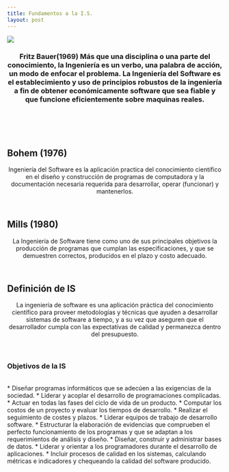 ```yaml
---
title: Fundamentos a la I.S.
layout: post
---
```

<div class="row">
      <div class="item">
        <a href="#" class="image fit"><img src="{{ 'assets/images/Fritz Bauer.jpg' | relative_url }}"  /></a>
   <header>
    <h3>Fritz Bauer(1969)
Más que una disciplina o una parte del conocimiento, la Ingeniería es un verbo, una palabra de acción, un modo de enfocar el problema.
La Ingeniería del Software es el establecimiento y uso de principios robustos de la ingeniería a fin de obtener económicamente software que sea fiable y que funcione eficientemente sobre maquinas reales.</h3>
            </header>
      </div>   
      <p> 
       </p>
      <br/>
   <h2> Bohem (1976) </h2>  
<header>      
Ingeniería del Software es la aplicación practica del conocimiento científico en el diseño y construcción de programas de computadora y la documentación necesaria requerida para desarrollar, operar (funcionar) y mantenerlos.</header>

<h2> Mills (1980) </h2>  
     
<header>La Ingeniería de Software tiene como uno de sus principales objetivos la producción de programas que cumplan las especificaciones, y que  se demuestren correctos, producidos en el plazo y costo adecuado.</header>

<h2> Definición de IS </h2>  
    
<header>La ingeniería de software es una aplicación práctica del conocimiento científico para proveer metodologías y técnicas que ayuden a desarrollar sistemas de software a tiempo, y a su vez que aseguren que el desarrollador cumpla con las expectativas de calidad y permanezca dentro del presupuesto.</header>


   <h3> Objetivos de la IS </h3>  
   <br/>
*  Diseñar programas informáticos que se adecúen a las exigencias de la sociedad.  
*  Liderar y acoplar el desarrollo de programaciones complicadas.  
*  Actuar en todas las fases del ciclo de vida de un producto.  
*  Computar los costos de un proyecto y evaluar los tiempos de desarrollo.  
*  Realizar el seguimiento de costes y plazos.  
*  Liderar equipos de trabajo de desarrollo software.  
*  Estructurar la elaboración de evidencias que comprueben el perfecto funcionamiento de los programas y que se adaptan a los requerimientos de análisis y diseño.  
*  Diseñar, construir y administrar bases de datos.  
*  Liderar y orientar a los programadores durante el desarrollo de aplicaciones.  
*  Incluir procesos de calidad en los sistemas, calculando métricas e indicadores y chequeando la calidad del software producido.  

